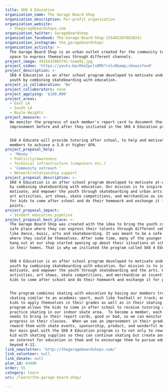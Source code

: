 ```yaml
---
title: SK8 4 Education
organization_name: The Garage Board Shop
organization_description: For-profit organization
organization_website:
  - thegarageboardshops.com
organization_twitter: GarageBoardshop
organization_facebook: The-Garage-Board-Shop-155402207883024/
organization_instagram: the_garageboardshop/
organization_activity: >-
  The Garage Board Shop is an urban outlet created for the community to have a
  space to express themselves through different channels.
project_image: 4915432065741-team91.jpg
project_video: 'https://youtu.be/HSe2pclx0MU?rel=0&amp;showinfo=0'
project_description: >-
  SK8 4 Education is an after school program developed to motivate undeserved
  youth by combining skateboarding with education.
project_is_collaboration: 'No'
project_collaborators: none
project_applying: '$100,000'
project_areas:
  - East LA
  - South LA
  - Boyle Heights
project_measure: >-
  We monitor the progress of each member's report card to document their
  improvement before and after they initiated in the SK8 4 Education program. 


  Sk8 4 Educate will provide tutoring after school, to help and motivate our
  members to achieve a 3.0 or higher GPA.
project_proposal_help:
  - 'Money '
  - Publicity/awareness
  - Technical infrastructure (computers etc.)
  - 'Community outreach '
  - Network/relationship support
project_proposal_description: >-
  SK8 4 Education is an after school program developed to motivate at-risk youth
  by combining skateboarding with education. Our mission is to inspire,
  motivate, and empower the youth through skateboarding and urban arts. We use
  art activities, art shows, skate competitions, and merchandise as incentives
  for kids to come after school and do their homework and exchange it for
  points.
project_proposal_impact:
  - Student education pipeline
project_proposal_best_place: >-
  The Garage Board Shop was created with the idea to bring the youth community a
  safe place where they can express their talents through different vehicles,
  like dance, music, arts and skateboarding. It was meant to be a safe space
  where they could be themselves. After some time, many of the younger kids that
  hang out at our shop started opening up about their situations at school and
  in their homes. That is why we initiated the program called SK8 4 Education.


  SK8 4 Education is an after school program developed to motivate underserved
  youth by combining skateboarding with education. Our mission is to inspire,
  motivate, and empower the youth through skateboarding and the arts. We use art
  activities, art shows, skate competitions, and merchandise as incentives for
  kids to come after school and do their homework and exchange it for points. 


  The program combines skating with education by having our members treat
  skating similar to an academic sport, much like football or track; encouraging
  kids to apply themselves in their grades as well as in their skating.  The
  program allows the kids to come in after school to receive tutoring and,
  practice skating in our indoor skate area.  To become a member, each scholar
  needs to bring in their report cards, good or bad, so we can monitor the
  progress in their classes.  When we see an improvement in their grades, we
  reward them with skate events, sponsorship, product, and wonderful memories.
  Our main goal with the SK8 4 Education program is to not only to reward each
  kid with skating supplies so they can continue skating but create and motivate
  an interest for education in them and to encourage them to pursue education
  beyond K-12.
link_newsletter: 'http://thegarageboardshops.com/'
link_volunteer: null
link_donate: null
plan_id: 84400
order: 55
category: learn
uri: /learn/the-garage-board-shop/

---
```

